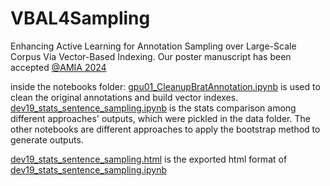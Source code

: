 # VBAL4Sampling
Enhancing Active Learning for Annotation Sampling over Large-Scale Corpus Via Vector-Based Indexing. Our poster manuscript has been accepted [@AMIA 2024](https://amia.org/education-events/amia-2024-annual-symposium) 

inside the notebooks folder:
[gpu01_CleanupBratAnnotation.ipynb](notebooks%2Fgpu01_CleanupBratAnnotation.ipynb) is used to clean the original annotations and build vector indexes.
[dev19_stats_sentence_sampling.ipynb](notebooks%2Fdev19_stats_sentence_sampling.ipynb) is the stats comparison among different approaches' outputs, which were pickled in the data folder.
The other notebooks are different approaches to apply the bootstrap method to generate outputs.

[dev19_stats_sentence_sampling.html](notebooks%2Farchive%2Fdev19_stats_sentence_sampling.html) is the exported html format of  [dev19_stats_sentence_sampling.ipynb](notebooks%2Fdev19_stats_sentence_sampling.ipynb)
